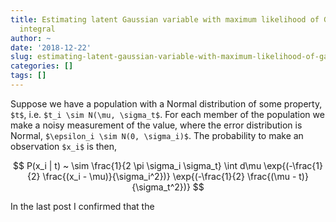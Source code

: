 ```yaml
---
title: Estimating latent Gaussian variable with maximum likelihood of Gaussian-product
  integral
author: ~
date: '2018-12-22'
slug: estimating-latent-gaussian-variable-with-maximum-likelihood-of-gaussian-product-integral
categories: []
tags: []
---
```


Suppose we have a population with a Normal distribution of some property, `$t$`, i.e. `$t_i \sim N(\mu, \sigma_t$`. For each member of the population we make a noisy measurement of the value, where the error distribution is Normal, `$\epsilon_i \sim N(0, \sigma_i)$`. The probability to make an observation `$x_i$` is then, 

$$ P(x_i | t) ~ 
\sim
\frac{1}{2 \pi \sigma_i \sigma_t}  
\int d\mu 
\exp{(-\frac{1}{2} \frac{(x_i - \mu)}{\sigma_i^2})}
\exp{(-\frac{1}{2} \frac{(\mu - t)}{\sigma_t^2})}
$$

In the last post I confirmed that the 

